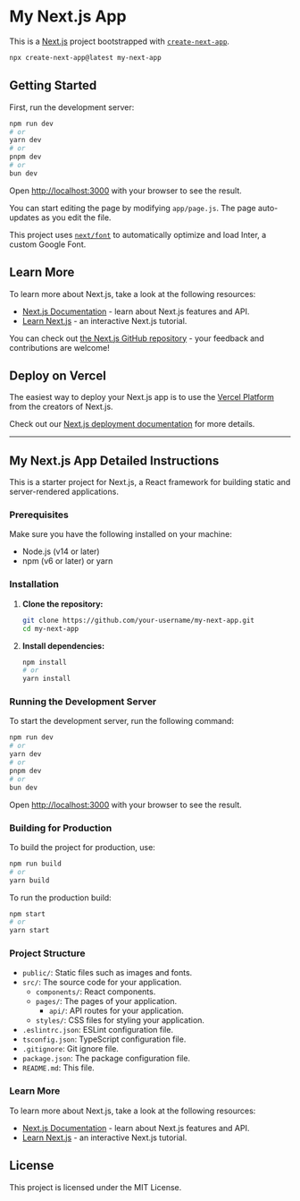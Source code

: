
# My Next.js App

This is a [Next.js](https://nextjs.org/) project bootstrapped with [`create-next-app`](https://github.com/vercel/next.js/tree/canary/packages/create-next-app).

```bash
npx create-next-app@latest my-next-app
```

## Getting Started

First, run the development server:

```bash
npm run dev
# or
yarn dev
# or
pnpm dev
# or
bun dev
```

Open [http://localhost:3000](http://localhost:3000) with your browser to see the result.

You can start editing the page by modifying `app/page.js`. The page auto-updates as you edit the file.

This project uses [`next/font`](https://nextjs.org/docs/basic-features/font-optimization) to automatically optimize and load Inter, a custom Google Font.

## Learn More

To learn more about Next.js, take a look at the following resources:

- [Next.js Documentation](https://nextjs.org/docs) - learn about Next.js features and API.
- [Learn Next.js](https://nextjs.org/learn) - an interactive Next.js tutorial.

You can check out [the Next.js GitHub repository](https://github.com/vercel/next.js/) - your feedback and contributions are welcome!

## Deploy on Vercel

The easiest way to deploy your Next.js app is to use the [Vercel Platform](https://vercel.com/new?utm_medium=default-template&filter=next.js&utm_source=create-next-app&utm_campaign=create-next-app-readme) from the creators of Next.js.

Check out our [Next.js deployment documentation](https://nextjs.org/docs/deployment) for more details.

---

## My Next.js App Detailed Instructions

This is a starter project for Next.js, a React framework for building static and server-rendered applications.

### Prerequisites

Make sure you have the following installed on your machine:

- Node.js (v14 or later)
- npm (v6 or later) or yarn

### Installation

1. **Clone the repository:**
   ```bash
   git clone https://github.com/your-username/my-next-app.git
   cd my-next-app
   ```

2. **Install dependencies:**
   ```bash
   npm install
   # or
   yarn install
   ```

### Running the Development Server

To start the development server, run the following command:
```bash
npm run dev
# or
yarn dev
# or
pnpm dev
# or
bun dev
```

Open [http://localhost:3000](http://localhost:3000) with your browser to see the result.

### Building for Production

To build the project for production, use:
```bash
npm run build
# or
yarn build
```

To run the production build:
```bash
npm start
# or
yarn start
```

### Project Structure

- `public/`: Static files such as images and fonts.
- `src/`: The source code for your application.
  - `components/`: React components.
  - `pages/`: The pages of your application.
    - `api/`: API routes for your application.
  - `styles/`: CSS files for styling your application.
- `.eslintrc.json`: ESLint configuration file.
- `tsconfig.json`: TypeScript configuration file.
- `.gitignore`: Git ignore file.
- `package.json`: The package configuration file.
- `README.md`: This file.

### Learn More

To learn more about Next.js, take a look at the following resources:

- [Next.js Documentation](https://nextjs.org/docs) - learn about Next.js features and API.
- [Learn Next.js](https://nextjs.org/learn) - an interactive Next.js tutorial.

## License

This project is licensed under the MIT License.
